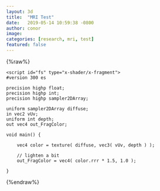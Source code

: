 ```yaml
---
layout: 3d
title:  "MRI Test"
date:   2019-05-14 10:59:38 -0800
author: conor
image: 
categories: [research, mri, test]
featured: false
---
```

{%raw%}
<script id="vs" type="x-shader/x-vertex"\>
	#version 300 es

	uniform vec2 size;
	out vec2 vUv;
	
	void main() {
	
		gl_Position = projectionMatrix * modelViewMatrix * vec4( position, 1.0 );
	
		// Convert position.xy to 1.0-0.0
	
		vUv.xy = position.xy / size + 0.5;
		vUv.y = 1.0 - vUv.y; // original data is upside down
	
	}
	</script>
	
	<script id="fs" type="x-shader/x-fragment">
	#version 300 es
	
	precision highp float;
	precision highp int;
	precision highp sampler2DArray;
	
	uniform sampler2DArray diffuse;
	in vec2 vUv;
	uniform int depth;
	out vec4 out_FragColor;
	
	void main() {
	
		vec4 color = texture( diffuse, vec3( vUv, depth ) );
	
		// lighten a bit
		out_FragColor = vec4( color.rrr * 1.5, 1.0 );
	
	}
</script>

<script>
			if ( WEBGL.isWebGL2Available() === false ) {

				document.body.appendChild( WEBGL.getWebGL2ErrorMessage() );
	
			}
	
			var camera, scene, mesh, renderer, stats;
	
			var planeWidth = 50;
			var planeHeight = 50;
	
			var depthStep = 0.4;
	
			init();
			animate();
	
			function init() {
	
				var container = document.createElement( 'div' );
				document.body.appendChild( container );
	
				camera = new THREE.PerspectiveCamera( 45, window.innerWidth / window.innerHeight, 0.1, 2000 );
				camera.position.z = 70;
	
				scene = new THREE.Scene();
	
				// width 256, height 256, depth 109, 8-bit, zip archived raw data
	
				new THREE.FileLoader()
					.setResponseType( 'arraybuffer' )
					.load( 'assets/textures/3d/head256x256x109.zip', function ( data ) {
	
						var zip = new JSZip( data );
						var array = zip.files[ 'head256x256x109' ].asUint8Array();
	
						var texture = new THREE.DataTexture2DArray( array, 256, 256, 109 );
	
						texture.format = THREE.RedFormat;
						texture.type = THREE.UnsignedByteType;
	
						texture.needsUpdate = true;
	
						var material = new THREE.ShaderMaterial( {
							uniforms: {
								diffuse: { value: texture },
								depth: { value: 0 },
								size: { value: new THREE.Vector2( planeWidth, planeHeight ) }
							},
							vertexShader: document.getElementById( 'vs' ).textContent.trim(),
							fragmentShader: document.getElementById( 'fs' ).textContent.trim()
						} );
	
						var geometry = new THREE.PlaneBufferGeometry( planeWidth, planeHeight );
	
						mesh = new THREE.Mesh( geometry, material );
	
						scene.add( mesh );
	
					} );
	
				// 2D Texture array is available on WebGL 2.0
	
				var canvas = document.createElement( 'canvas' );
				var context = canvas.getContext( 'webgl2' );
	
				renderer = new THREE.WebGLRenderer( { antialias: true, canvas: canvas, context: context } );
				renderer.setPixelRatio( window.devicePixelRatio );
				renderer.setSize( window.innerWidth, window.innerHeight );
				container.appendChild( renderer.domElement );
	
				stats = new Stats();
				container.appendChild( stats.dom );
	
				window.addEventListener( 'resize', onWindowResize, false );
	
			}
	
			function onWindowResize() {
	
				camera.aspect = window.innerWidth / window.innerHeight;
				camera.updateProjectionMatrix();
	
				renderer.setSize( window.innerWidth, window.innerHeight );
	
			}
	
			function animate() {
	
				requestAnimationFrame( animate );
	
				if ( mesh ) {
	
					var value = mesh.material.uniforms[ "depth" ].value;
	
					value += depthStep;
	
					if ( value > 109.0 || value < 0.0 ) {
	
						if ( value > 1.0 ) value = 109.0 * 2.0 - value;
						if ( value < 0.0 ) value = - value;
	
						depthStep = - depthStep;
	
					}
	
					mesh.material.uniforms[ "depth" ].value = value;
	
				}
	
				render();
				stats.update();
	
			}
	
			function render() {
	
				renderer.render( scene, camera );
	
			}

</script>
{%endraw%}